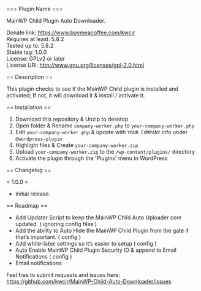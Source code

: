 === Plugin Name ===

MainWP Child Plugin Auto Downloader.

Donate link: https://www.buymeacoffee.com/kwcjr   
Requires at least: 5.8.2   
Tested up to: 5.8.2   
Stable tag: 1.0.0   
License: GPLv2 or later   
License URI: http://www.gnu.org/licenses/gpl-2.0.html   

== Description ==

This plugin checks to see if the MainWP Child plugin is installed and activated; If not, it will download it & install / activate it.

== Installation ==

1. Download this repository & Unzip to desktop
1. Open folder & Rename `company-worker.php` to `your-company-worker.php`
1. Edit `your-company-worker.php` & update with `YOUR COMPANY` info under `@wordpress-plugin`
1. Highlight files & Create `your-company-worker.zip`
1. Upload `your-company-worker.zip` to the `/wp-content/plugins/` directory
1. Activate the plugin through the 'Plugins' menu in WordPress

== Changelog ==

= 1.0.0 =
* Initial release.

== Roadmap ==

* Add Updater Script to keep the MainWP Child Auto Uploader core updated. ( ignoring config files ) 
* Add the ability to Auto Hide the MainWP Child Plugin from the gate if that’s important. ( config )
* Add white-label settings so it’s easier to setup ( config )
* Auto Enable MainWP Child Plugin Security ID & append to Email Notifications ( config ) 
* Email notifications


 Feel free to submit requests and issues here: https://github.com/kwcjr/MainWP-Child-Auto-Downloader/issues
